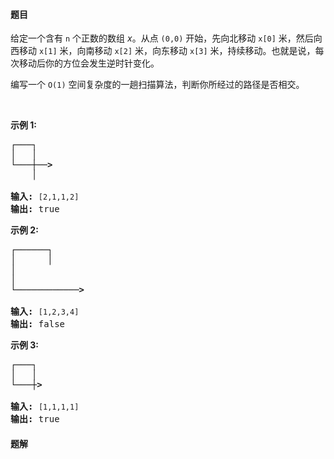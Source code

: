 #### 题目
<p>给定一个含有&nbsp;<code>n</code>&nbsp;个正数的数组&nbsp;<em>x</em>。从点&nbsp;<code>(0,0)</code>&nbsp;开始，先向北移动&nbsp;<code>x[0]</code>&nbsp;米，然后向西移动&nbsp;<code>x[1]</code>&nbsp;米，向南移动&nbsp;<code>x[2]</code>&nbsp;米，向东移动&nbsp;<code>x[3]</code>&nbsp;米，持续移动。也就是说，每次移动后你的方位会发生逆时针变化。</p>

<p>编写一个&nbsp;<code>O(1)</code>&nbsp;空间复杂度的一趟扫描算法，判断你所经过的路径是否相交。</p>

<p>&nbsp;</p>

<p><strong>示例&nbsp;1:</strong></p>

<pre><strong>┌───┐
│ &nbsp; │
└───┼──&gt;
&nbsp; &nbsp; │

输入: </strong><code>[2,1,1,2]</code>
<strong>输出:</strong> true 
</pre>

<p><strong>示例&nbsp;2:</strong></p>

<pre><strong>┌──────┐
│ &nbsp; &nbsp; &nbsp;│
│
│
└────────────&gt;

输入: </strong><code>[1,2,3,4]</code>
<strong>输出: </strong>false 
</pre>

<p><strong>示例 3:</strong></p>

<pre><strong>┌───┐
│ &nbsp; │
└───┼&gt;

输入:</strong> <code>[1,1,1,1]</code>
<strong>输出:</strong> true 
</pre>


 #### 题解